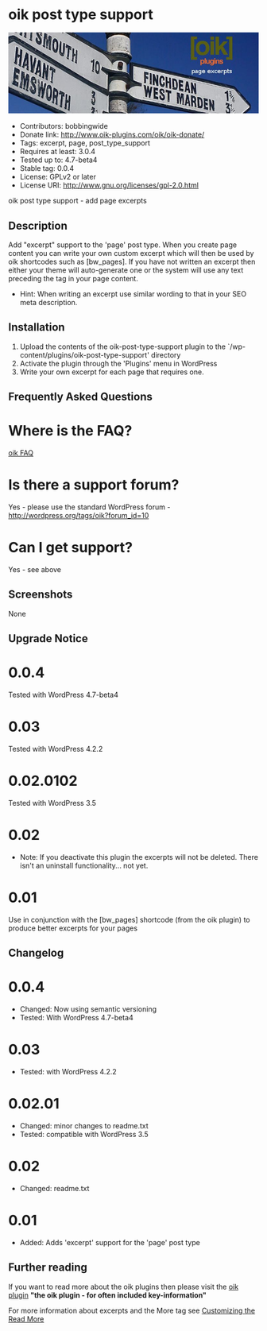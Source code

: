 # oik post type support 
![banner](https://raw.githubusercontent.com/bobbingwide/oik-post-type-support/master/assets/oik-post-type-support-banner-772x250.jpg)
* Contributors: bobbingwide
* Donate link: http://www.oik-plugins.com/oik/oik-donate/
* Tags: excerpt, page, post_type_support
* Requires at least: 3.0.4
* Tested up to: 4.7-beta4
* Stable tag: 0.0.4
* License: GPLv2 or later
* License URI: http://www.gnu.org/licenses/gpl-2.0.html

oik post type support - add page excerpts

## Description 
Add "excerpt" support to the 'page' post type. When you create page content you can write your own custom excerpt which will then be used by oik shortcodes such as [bw_pages].
If you have not written an excerpt then either your theme will auto-generate one or the system will use any text preceding the <!--more--> tag in your page content.

* Hint: When writing an excerpt use similar wording to that in your SEO meta description.

## Installation 
1. Upload the contents of the oik-post-type-support plugin to the `/wp-content/plugins/oik-post-type-support' directory
1. Activate the plugin through the 'Plugins' menu in WordPress
1. Write your own excerpt for each page that requires one.

## Frequently Asked Questions 
# Where is the FAQ? 
[oik FAQ](http://www.oik-plugins.com/oik/oik-faq)

# Is there a support forum? 
Yes - please use the standard WordPress forum - http://wordpress.org/tags/oik?forum_id=10

# Can I get support? 
Yes - see above

## Screenshots 
None

## Upgrade Notice 
# 0.0.4 
Tested with WordPress 4.7-beta4

# 0.03 
Tested with WordPress 4.2.2


# 0.02.0102 
Tested with WordPress 3.5

# 0.02 
* Note: If you deactivate this plugin the excerpts will not be deleted.
There isn't an uninstall functionality... not yet.

# 0.01 
Use in conjunction with the [bw_pages] shortcode (from the oik plugin) to produce better excerpts for your pages

## Changelog 
# 0.0.4 
* Changed: Now using semantic versioning
* Tested: With WordPress 4.7-beta4

# 0.03 
* Tested: with WordPress 4.2.2

# 0.02.01 
* Changed: minor changes to readme.txt
* Tested: compatible with WordPress 3.5

# 0.02 
* Changed: readme.txt

# 0.01 
* Added: Adds 'excerpt' support for the 'page' post type

## Further reading 
If you want to read more about the oik plugins then please visit the
[oik plugin](http://www.oik-plugins.com/oik)
**"the oik plugin - for often included key-information"**

For more information about excerpts and the More tag see
[Customizing the Read More](http://codex.wordpress.org/Customizing_the_Read_More#Designing_the_More_Tag)

